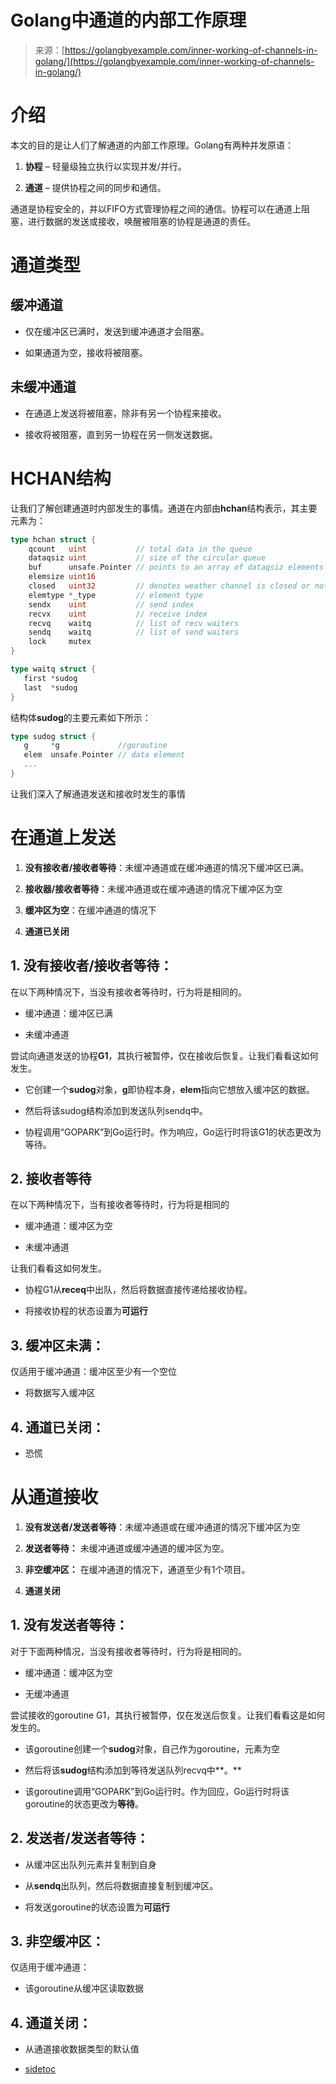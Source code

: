 <!--yml

类别：未分类

日期：2024-10-13 06:05:13

-->

# Golang中通道的内部工作原理

> 来源：[https://golangbyexample.com/inner-working-of-channels-in-golang/](https://golangbyexample.com/inner-working-of-channels-in-golang/)

# **介绍**

本文的目的是让人们了解通道的内部工作原理。Golang有两种并发原语：

1.  **协程** – 轻量级独立执行以实现并发/并行。

1.  **通道** – 提供协程之间的同步和通信。

通道是协程安全的，并以FIFO方式管理协程之间的通信。协程可以在通道上阻塞，进行数据的发送或接收，唤醒被阻塞的协程是通道的责任。

# **通道类型**

## **缓冲通道**

+   仅在缓冲区已满时，发送到缓冲通道才会阻塞。

+   如果通道为空，接收将被阻塞。

## **未缓冲通道**

+   在通道上发送将被阻塞，除非有另一个协程来接收。

+   接收将被阻塞，直到另一协程在另一侧发送数据。

# **HCHAN结构**

让我们了解创建通道时内部发生的事情。通道在内部由**hchan**结构表示，其主要元素为：

```go
type hchan struct {
    qcount   uint           // total data in the queue
    dataqsiz uint           // size of the circular queue
    buf      unsafe.Pointer // points to an array of dataqsiz elements
    elemsize uint16
    closed   uint32         // denotes weather channel is closed or not
    elemtype *_type         // element type
    sendx    uint           // send index
    recvx    uint           // receive index
    recvq    waitq          // list of recv waiters
    sendq    waitq          // list of send waiters
    lock     mutex
}

type waitq struct {
   first *sudog
   last  *sudog
}
```

结构体**sudog**的主要元素如下所示：

```go
type sudog struct {
   g     *g             //goroutine
   elem  unsafe.Pointer // data element 
   ...
}
```

让我们深入了解通道发送和接收时发生的事情

# **在通道上发送**

1.  **没有接收者/接收者等待**：未缓冲通道或在缓冲通道的情况下缓冲区已满。

1.  **接收器/接收者等待**：未缓冲通道或在缓冲通道的情况下缓冲区为空

1.  **缓冲区为空**：在缓冲通道的情况下

1.  **通道已关闭**

## **1. 没有接收者/接收者等待：**

在以下两种情况下，当没有接收者等待时，行为将是相同的。

+   缓冲通道：缓冲区已满

+   未缓冲通道

尝试向通道发送的协程**G1**，其执行被暂停，仅在接收后恢复。让我们看看这如何发生。

+   它创建一个**sudog**对象，**g**即协程本身，**elem**指向它想放入缓冲区的数据。

+   然后将该sudog结构添加到发送队列sendq中。

+   协程调用“GOPARK”到Go运行时。作为响应，Go运行时将该G1的状态更改为等待。

## **2. 接收者等待**

在以下两种情况下，当有接收者等待时，行为将是相同的

+   缓冲通道：缓冲区为空

+   未缓冲通道

让我们看看这如何发生。

+   协程G1从**receq**中出队，然后将数据直接传递给接收协程。

+   将接收协程的状态设置为**可运行**

## **3. 缓冲区未满：**

仅适用于缓冲通道：缓冲区至少有一个空位

+   将数据写入缓冲区

## **4. 通道已关闭：**

+   恐慌

# **从通道接收**

1.  **没有发送者/发送者等待**：未缓冲通道或在缓冲通道的情况下缓冲区为空

1.  **发送者等待：** 未缓冲通道或缓冲通道的缓冲区为空。

1.  **非空缓冲区：** 在缓冲通道的情况下，通道至少有1个项目。

1.  **通道关闭**

## **1\. 没有发送者等待：**

对于下面两种情况，当没有接收者等待时，行为将是相同的。

+   缓冲通道：缓冲区为空

+   无缓冲通道

尝试接收的goroutine G1，其执行被暂停，仅在发送后恢复。让我们看看这是如何发生的。

+   该goroutine创建一个**sudog**对象，自己作为goroutine，元素为空

+   然后将该**sudog**结构添加到等待发送队列recvq中**。**

+   该goroutine调用“GOPARK”到Go运行时。作为回应，Go运行时将该goroutine的状态更改为**等待**。

## **2\. 发送者/发送者等待：**

+   从缓冲区出队列元素并复制到自身

+   从**sendq**出队列，然后将数据直接复制到缓冲区。

+   将发送goroutine的状态设置为**可运行**

## **3\. 非空缓冲区：**

仅适用于缓冲通道：

+   该goroutine从缓冲区读取数据

## **4\. 通道关闭：**

+   从通道接收数据类型的默认值

+   [sidetoc](https://golangbyexample.com/tag/sidetoc/)
